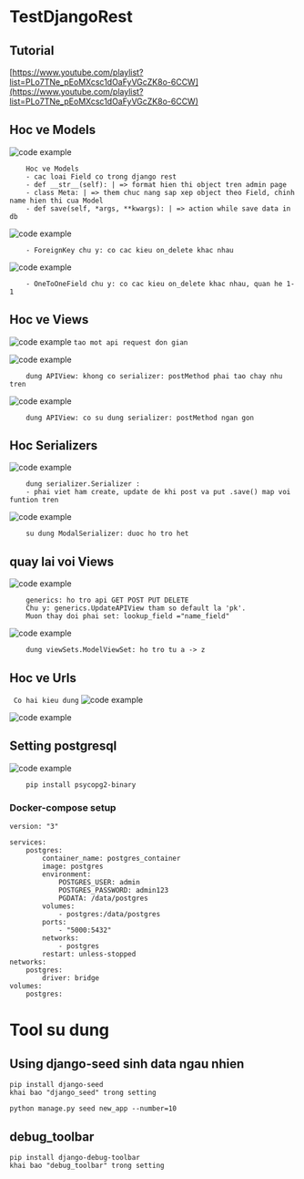# TestDjangoRest

## Tutorial

[https://www.youtube.com/playlist?list=PLo7TNe_pEoMXcsc1dOaFyVGcZK8o-6CCW](https://www.youtube.com/playlist?list=PLo7TNe_pEoMXcsc1dOaFyVGcZK8o-6CCW)

## Hoc ve Models

![code example](./img/codeModels.png)

```
    Hoc ve Models
    - cac loai Field co trong django rest
    - def __str__(self): | => format hien thi object tren admin page
    - class Meta: | => them chuc nang sap xep object theo Field, chinh name hien thi cua Model
    - def save(self, *args, **kwargs): | => action while save data in db
```

![code example](./img/codeModels2.png)

```
    - ForeignKey chu y: co cac kieu on_delete khac nhau
```

![code example](./img/codeModels3.png)

```
    - OneToOneField chu y: co cac kieu on_delete khac nhau, quan he 1-1
```

## Hoc ve Views

![code example](./img/codeViews1.png)
`tao mot api request don gian`

![code example](./img/codeViews2.png)

```
    dung APIView: khong co serializer: postMethod phai tao chay nhu tren
```

![code example](./img/codeViews3.png)

```
    dung APIView: co su dung serializer: postMethod ngan gon
```

## Hoc Serializers

![code example](./img/codeSerializer1.png)

```
    dung serializer.Serializer :
    - phai viet ham create, update de khi post va put .save() map voi funtion tren
```

![code example](./img/codeSerializer2.png)

```
    su dung ModalSerializer: duoc ho tro het
```

## quay lai voi Views

![code example](./img/codeViews4.png)

```
    generics: ho tro api GET POST PUT DELETE
    Chu y: generics.UpdateAPIView tham so default la 'pk'.
    Muon thay doi phai set: lookup_field ="name_field"
```

![code example](./img/codeViews5.png)

```
    dung viewSets.ModelViewSet: ho tro tu a -> z
```

## Hoc ve Urls

` Co hai kieu dung`
![code example](./img/codeUrls1.png)

![code example](./img/codeUrls2.png)

## Setting postgresql

![code example](./img/settingdb.png)

```
    pip install psycopg2-binary
```

### Docker-compose setup

```
version: "3"

services:
    postgres:
        container_name: postgres_container
        image: postgres
        environment:
            POSTGRES_USER: admin
            POSTGRES_PASSWORD: admin123
            PGDATA: /data/postgres
        volumes:
            - postgres:/data/postgres
        ports:
            - "5000:5432"
        networks:
            - postgres
        restart: unless-stopped
networks:
    postgres:
        driver: bridge
volumes:
    postgres:

```

# Tool su dung

## Using django-seed sinh data ngau nhien

```
pip install django-seed
khai bao "django_seed" trong setting

python manage.py seed new_app --number=10
```

## debug_toolbar

```
pip install django-debug-toolbar
khai bao "debug_toolbar" trong setting
```
